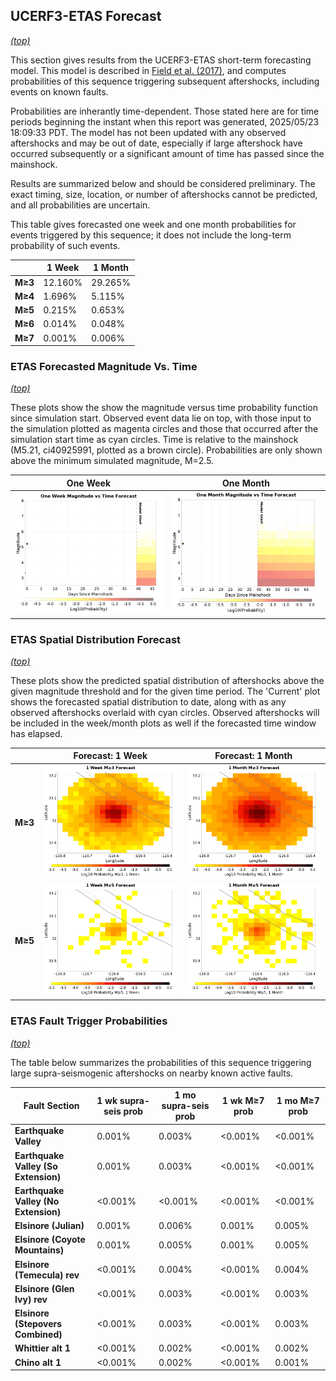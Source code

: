 ## UCERF3-ETAS Forecast
*[(top)](#table-of-contents)*

This section gives results from the UCERF3-ETAS short-term forecasting model. This model is described in [Field et al. (2017)](http://bssa.geoscienceworld.org/lookup/doi/10.1785/0120160173), and computes probabilities of this sequence triggering subsequent aftershocks, including events on known faults.

Probabilities are inherantly time-dependent. Those stated here are for time periods beginning the instant when this report was generated, 2025/05/23 18:09:33 PDT. The model has not been updated with any observed aftershocks and may be out of date, especially if large aftershock have occurred subsequently or a significant amount of time has passed since the mainshock.

Results are summarized below and should be considered preliminary. The exact timing, size, location, or number of aftershocks cannot be predicted, and all probabilities are uncertain.


This table gives forecasted one week and one month probabilities for events triggered by this sequence; it does not include the long-term probability of such events.

|  | 1 Week | 1 Month |
|-----|-----|-----|
| **M&ge;3** | 12.160% | 29.265% |
| **M&ge;4** | 1.696% | 5.115% |
| **M&ge;5** | 0.215% | 0.653% |
| **M&ge;6** | 0.014% | 0.048% |
| **M&ge;7** | 0.001% | 0.006% |

### ETAS Forecasted Magnitude Vs. Time
*[(top)](#table-of-contents)*

These plots show the show the magnitude versus time probability function since simulation start. Observed event data lie on top, with those input to the simulation plotted as magenta circles and those that occurred after the simulation start time as cyan circles. Time is relative to the mainshock (M5.21, ci40925991, plotted as a brown circle). Probabilities are only shown above the minimum simulated magnitude, M=2.5.

| One Week | One Month |
|-----|-----|
| ![Mag-time plot](resources/mag_time_week.png) | ![Mag-time plot](resources/mag_time_month.png) |

### ETAS Spatial Distribution Forecast
*[(top)](#table-of-contents)*

These plots show the predicted spatial distribution of aftershocks above the given magnitude threshold and for the given time period. The 'Current' plot shows the forecasted spatial distribution to date, along with as any observed aftershocks overlaid with cyan circles. Observed aftershocks will be included in the week/month plots as well if the forecasted time window has elapsed.

|  | Forecast: 1 Week | Forecast: 1 Month |
|-----|-----|-----|
| **M&ge;3** | ![Map](resources/comcat_compare_prob_1wk_m3.png) | ![Map](resources/comcat_compare_prob_1mo_m3.png) |
| **M&ge;5** | ![Map](resources/comcat_compare_prob_1wk_m5.png) | ![Map](resources/comcat_compare_prob_1mo_m5.png) |

### ETAS Fault Trigger Probabilities
*[(top)](#table-of-contents)*

The table below summarizes the probabilities of this sequence triggering large supra-seismogenic aftershocks on nearby known active faults.

| Fault Section | 1 wk supra-seis prob | 1 mo supra-seis prob | 1 wk M&ge;7 prob | 1 mo M&ge;7 prob |
|-----|-----|-----|-----|-----|
| **Earthquake Valley** | 0.001% | 0.003% | <0.001% | <0.001% |
| **Earthquake Valley (So Extension)** | 0.001% | 0.003% | <0.001% | <0.001% |
| **Earthquake Valley (No  Extension)** | <0.001% | <0.001% | <0.001% | <0.001% |
| **Elsinore (Julian)** | 0.001% | 0.006% | 0.001% | 0.005% |
| **Elsinore (Coyote Mountains)** | 0.001% | 0.005% | 0.001% | 0.005% |
| **Elsinore (Temecula) rev** | <0.001% | 0.004% | <0.001% | 0.004% |
| **Elsinore (Glen Ivy) rev** | <0.001% | 0.003% | <0.001% | 0.003% |
| **Elsinore (Stepovers Combined)** | <0.001% | 0.003% | <0.001% | 0.003% |
| **Whittier alt 1** | <0.001% | 0.002% | <0.001% | 0.002% |
| **Chino alt 1** | <0.001% | 0.002% | <0.001% | 0.001% |

